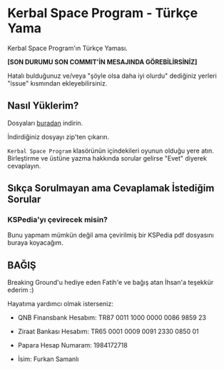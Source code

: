 # Kerbal Space Program - Türkçe Yama
Kerbal Space Program'ın Türkçe Yaması.

**[SON DURUMU SON COMMIT'İN MESAJINDA GÖREBİLİRSİNİZ]**

Hatalı bulduğunuz ve/veya "şöyle olsa daha iyi olurdu" dediğiniz yerleri "issue" kısmından ekleyebilirsiniz.

## Nasıl Yüklerim?

Dosyaları [buradan](https://github.com/FurkanS1821/KSP-TRYama/releases/latest) indirin.

İndirdiğiniz dosyayı zip'ten çıkarın.

`Kerbal Space Program` klasörünün içindekileri oyunun olduğu yere atın. Birleştirme ve üstüne yazma hakkında sorular gelirse "Evet" diyerek cevaplayın.

## Sıkça Sorulmayan ama Cevaplamak İstediğim Sorular

### KSPedia'yı çevirecek misin?

Bunu yapmam mümkün değil ama çevirilmiş bir KSPedia pdf dosyasını buraya koyacağım.

## BAĞIŞ

Breaking Ground'u hediye eden Fatih'e ve bağış atan İhsan'a teşekkür ederim :)

Hayatıma yardımcı olmak isterseniz:

- QNB Finansbank Hesabım: TR87 0011 1000 0000 0086 9859 23

- Ziraat Bankası Hesabım: TR65 0001 0009 0091 2330 0850 01

- Papara Hesap Numaram: 1984172718

- İsim: Furkan Samanlı
